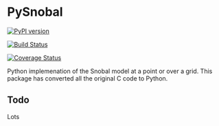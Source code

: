 # PySnobal

[![PyPI version](https://badge.fury.io/py/pysnobal.svg)](https://badge.fury.io/py/pysnobal)

[![Build Status](https://travis-ci.com/scotthavens/pysnobal.svg?branch=master)](https://travis-ci.com/scotthavens/pysnobal)

[![Coverage Status](https://coveralls.io/repos/github/scotthavens/pysnobal/badge.svg?branch=master)](https://coveralls.io/github/scotthavens/pysnobal?branch=master)

Python implemenation of the Snobal model at a point or over a grid. This package has converted all the original C code to Python.

## Todo

Lots
